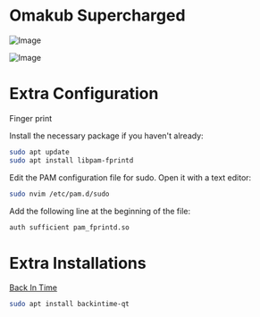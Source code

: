 # Omakub Supercharged

![Image](https://github.com/user-attachments/assets/796dd22f-37cd-4651-8162-a5ef474258f5)

![Image](https://github.com/user-attachments/assets/61114043-9f00-4045-b0b0-ca84a743a07a)

# Extra Configuration

Finger print

Install the necessary package if you haven't already:

```bash
sudo apt update
sudo apt install libpam-fprintd
```

Edit the PAM configuration file for sudo. Open it with a text editor:
```bash
sudo nvim /etc/pam.d/sudo
```

Add the following line at the beginning of the file:
```bash
auth sufficient pam_fprintd.so
```

# Extra Installations

[Back In Time](https://github.com/bit-team/backintime)

```bash
sudo apt install backintime-qt
```





